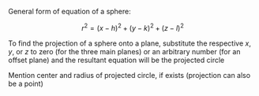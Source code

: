General form of equation of a sphere:

$$
r^2 = (x-h)^2 + (y-k)^2+(z-l)^2
$$

To find the projection of a sphere onto a plane, substitute the respective $x, y$, or $z$ to zero (for the three main planes) or an arbitrary number (for an offset plane) and the resultant equation will be the projected circle

Mention center and radius of projected circle, if exists (projection can also be a point)

